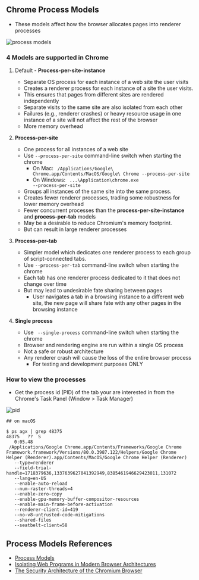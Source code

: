 ## Chrome Process Models

- These models affect how the browser allocates pages into renderer processes

![process models](https://developers.google.com/web/updates/images/inside-browser/part1/servicfication.svg)
### 4 Models are supported in Chrome

1. Default - **Process-per-site-instance**
    - Separate OS process for each instance of a web site the user visits
    - Creates a renderer process for each instance of a site the user visits. 
    - This ensures that pages from different sites are rendered independently
    - Separate visits to the same site are also isolated from each other 
    - Failures (e.g., renderer crashes) or heavy resource usage in one instance of a site will not affect the rest of the browser
    - More memory overhead

2. **Process-per-site**
    - One process for all instances of a web site
    - Use  <code>--process-per-site</code> command-line switch when starting the chrome
        - On Mac: <code> /Applications/Google\ Chrome.app/Contents/MacOS/Google\ Chrome --process-per-site</code>
        - On Windows: <code> ...\Application\chrome.exe --process-per-site</code>
    - Groups all instances of the same site into the same process. 
    - Creates fewer renderer processes, trading some robustness for lower memory overhead 
    - Fewer concurrent processes than the **process-per-site-instance** and **process-per-tab** models
    - May be a desirable to reduce Chromium's memory footprint.
    - But can result in large renderer processes

3. **Process-per-tab**
    - Simpler model which dedicates one renderer process to each group of script-connected tabs. 
    - Use  <code>--process-per-tab</code> command-line switch when starting the chrome
    - Each tab has one renderer process dedicated to it that does not change over time
    - But may lead to undesirable fate sharing between pages 
        -  User navigates a tab in a browsing instance to a different web site, the new page will share fate with any other pages in the browsing instance

4. **Single process**
    - Use  <code> --single-process</code> command-line switch when starting the chrome
    - Browser and rendering engine are run within a single OS process
    - Not a safe or robust architecture 
    - Any renderer crash will cause the loss of the entire browser process
        - For testing and development purposes ONLY


### How to view the processes 

- Get the  process id (PID) of the tab your are interested in from the Chrome's Task Panel (Window > Task Manager) 

![pid](img/chrome-pid-1.png) 

```
## on macOS

$ ps agx | grep 48375
48375   ??  S    
   0:05.48
 /Applications/Google Chrome.app/Contents/Frameworks/Google Chrome Framework.framework/Versions/80.0.3987.122/Helpers/Google Chrome Helper (Renderer).app/Contents/MacOS/Google Chrome Helper (Renderer)
   --type=renderer 
   --field-trial-handle=1718379636,1337639627041392949,8385461946629423011,131072 
   --lang=en-US 
   --enable-auto-reload 
   --num-raster-threads=4 
   --enable-zero-copy 
   --enable-gpu-memory-buffer-compositor-resources 
   --enable-main-frame-before-activation 
   --renderer-client-id=419 
   --no-v8-untrusted-code-mitigations 
   --shared-files 
   --seatbelt-client=58
```

## Process Models References
- [Process Models](https://www.chromium.org/developers/design-documents/process-models)
- [Isolating Web Programs in Modern Browser Architectures](https://4310b1a9-a-c71d7a1b-s-sites.googlegroups.com/a/charlesreis.com/home/research/publications/eurosys-2009.pdf?attachauth=ANoY7crBEc7DfAxLpuGxLGNZGUXU-8-ctteQwZNSdK2MDNhDwcAkTK0anQSB_D0MY10akchV01sh5AGiLVb0iZ54KrisaaX30u6cGUHeIVi89303VkM3jOKEGIRwyHxM7zCGtEi3p6S9r9qLm_2pYXI83foUTTzhA7TYJP_QFIoM7pGmbUAw2DN7-F4m23pQAQd25UHEiPrMgq04qx-YHrx4PB6cYEnzYDRE3Xds7cwtQLPzubSNO30%3D&attredirects=0) 
- [The Security Architecture of the Chromium Browser](http://seclab.stanford.edu/websec/chromium/chromium-security-architecture.pdf)
